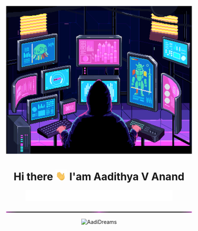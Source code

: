 <img src="./assets/pro.gif" width="100%" height="400px">
<h1 align="center">Hi there <img src="./assets/wave.gif" height="30px"> I'am Aadithya V Anand</h1>
<p align="center"><img src="./assets/type.gif" width="400px" height="30px"></p>
<img src="./assets/neon.gif" width="100%" height="2px">
<p align="center"><img src="https://komarev.com/ghpvc/?username=AadiDreams&style=for-the-badge&color=green&base=1500&abbreviated=true" alt="AadiDreams"></p>
<!--
**AadiDreams/AadiDreams** is a ✨ _special_ ✨ repository because its `README.md` (this file) appears on your GitHub profile.

Here are some ideas to get you started:

- 🔭 I’m currently working on ...
- 🌱 I’m currently learning ...
- 👯 I’m looking to collaborate on ...
- 🤔 I’m looking for help with ...
- 💬 Ask me about ...
- 📫 How to reach me: ...
- 😄 Pronouns: ...
- ⚡ Fun fact: ...
-->
